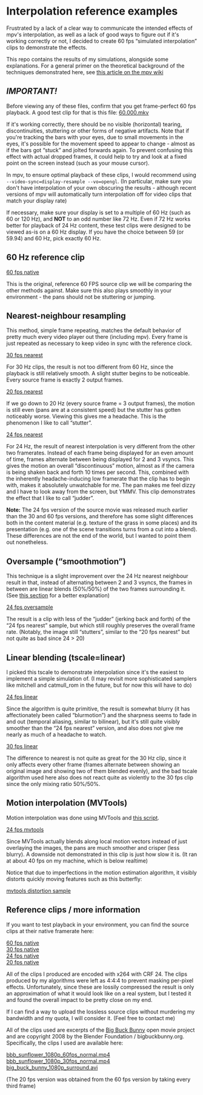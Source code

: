 # Interpolation reference examples

Frustrated by a lack of a clear way to communicate the intended effects of mpv's interpolation, as well as a lack of good ways to figure out if it's working correctly or not, I decided to create 60 fps “simulated interpolation” clips to demonstrate the effects.

This repo contains the results of my simulations, alongside some explanations. For a general primer on the theoretical background of the techniques demonstrated here, see [this article on the mpv wiki](https://github.com/mpv-player/mpv/wiki/Interpolation)

## ***IMPORTANT!***

Before viewing any of these files, confirm that you get frame-perfect 60 fps playback. A good test clip for that is this file: [60.000.mkv](https://github.com/haasn/interpolation-samples/raw/master/60.000.mkv)

If it's working correctly, there should be no visible (horizontal) tearing, discontinuities, stuttering or other forms of negative artifacts. Note that if you're tracking the bars with your eyes, due to small movements in the eyes, it's possible for the movement speed to appear to change - almost as if the bars got “stuck” and jolted forwards again. To prevent confusing this effect with actual dropped frames, it could help to try and look at a fixed point on the screen instead (such as your mouse cursor).

In mpv, to ensure optimal playback of these clips, I would recommend using `--video-sync=display-resample --vo=opengl`. (In particular, make sure you don't have interpolation of your own obscuring the results - although recent versions of mpv will automatically turn interpolation off for video clips that match your display rate)

If necessary, make sure your display is set to a multiple of 60 Hz (such as 60 or 120 Hz), and **NOT** to an odd number like 72 Hz. Even if 72 Hz works better for playback of 24 Hz content, these test clips were designed to be viewed as-is on a 60 Hz display. If you have the choice between 59 (or 59.94) and 60 Hz, pick exactly 60 Hz.

## 60 Hz reference clip

[60 fps native](https://github.com/haasn/interpolation-samples/blob/master/60fps/native.mkv?raw=true)

This is the original, reference 60 FPS source clip we will be comparing the other methods against. Make sure this also plays smoothly in your environment - the pans should not be stuttering or jumping.

## Nearest-neighbour resampling

This method, simple frame repeating, matches the default behavior of pretty much every video player out there (including mpv). Every frame is just repeated as necessary to keep video in sync with the reference clock.

[30 fps nearest](https://github.com/haasn/interpolation-samples/blob/master/30fps/nearest.mkv?raw=true)

For 30 Hz clips, the result is not too different from 60 Hz, since the playback is still relatively smooth. A slight stutter begins to be noticeable. Every source frame is exactly 2 output frames.

[20 fps nearest](https://github.com/haasn/interpolation-samples/blob/master/20fps/nearest.mkv?raw=true)

If we go down to 20 Hz (every source frame = 3 output frames), the motion is still even (pans are at a consistent speed) but the stutter has gotten noticeably worse. Viewing this gives me a headache. This is the phenomenon I like to call “stutter”.

[24 fps nearest](https://github.com/haasn/interpolation-samples/raw/master/24fps/nearest.mkv?raw=true)

For 24 Hz, the result of nearest interpolation is very different from the other two framerates. Instead of each frame being displayed for an even amount of time, frames alternate between being displayed for 2 and 3 vsyncs. This gives the motion an overall “discontinuous” motion, almost as if the camera is being shaken back and forth 10 times per second. This, combined with the inherently headache-inducing low framerate that the clip has to begin with, makes it absolutely unwatchable for me. The pan makes me feel dizzy and I have to look away from the screen, but YMMV. This clip demonstrates the effect that I like to call “judder”.

**Note:** The 24 fps version of the source movie was released much earlier than the 30 and 60 fps versions, and therefore has some slight differences both in the content material (e.g. texture of the grass in some places) and its presentation (e.g. one of the scene transitions turns from a cut into a blend). These differences are not the end of the world, but I wanted to point them out nonetheless.

## Oversample (“smoothmotion”)

This technique is a slight improvement over the 24 Hz nearest neighbour result in that, instead of alternating between 2 and 3 vsyncs, the frames in between are linear blends (50%/50%) of the two frames surrounding it. (See [this section](https://github.com/mpv-player/mpv/wiki/Interpolation#smoothmotion) for a better explanation)

[24 fps oversample](https://github.com/haasn/interpolation-samples/raw/master/24fps/oversample.mkv?raw=true)

The result is a clip with less of the “judder” (jerking back and forth) of the “24 fps nearest” sample, but which still roughly preserves the overall frame rate. (Notably, the image still “stutters”, similar to the “20 fps nearest” but not quite as bad since 24 > 20)

## Linear blending (tscale=linear)

I picked this tscale to demonstrate interpolation since it's the easiest to implement a simple simulation of. (I may revisit more sophisticated samplers like mitchell and catmull_rom in the future, but for now this will have to do)

[24 fps linear](https://github.com/haasn/interpolation-samples/raw/master/24fps/linear.mkv?raw=true)

Since the algorithm is quite primitive, the result is somewhat blurry (it has affectionately been called “blurmotion”) and the sharpness seems to fade in and out (temporal aliasing, similar to bilinear), but it's still quite visibly smoother than the “24 fps nearest” version, and also does not give me nearly as much of a headache to watch.

[30 fps linear](https://github.com/haasn/interpolation-samples/raw/master/30fps/linear.mkv?raw=true)

The difference to nearest is not quite as great for the 30 Hz clip, since it only affects every other frame (frames alternate between showing an original image and showing two of them blended evenly), and the bad tscale algorithm used here also does not react quite as violently to the 30 fps clip since the only mixing ratio 50%/50%.

## Motion interpolation (MVTools)

Motion interpolation was done using MVTools and [this script](https://github.com/haasn/interpolation-samples/blob/master/mvtools.vpy).

[24 fps mvtools](https://github.com/haasn/interpolation-samples/raw/master/24fps/mvtools.mkv?raw=true)

Since MVTools actually blends along local motion vectors instead of just overlaying the images, the pans are much smoother and crisper (less blurry). A downside not demonstrated in this clip is just how slow it is. (It ran at about 40 fps on my machine, which is below realtime)

Notice that due to imperfections in the motion estimation algorithm, it visibly distorts quickly moving features such as this butterfly:

[mvtools distortion sample](https://raw.githubusercontent.com/haasn/interpolation-samples/master/distortion.png)

## Reference clips / more information

If you want to test playback in your environment, you can find the source clips at their native framerate here:

[60 fps native](https://github.com/haasn/interpolation-samples/raw/master/60fps/native.mkv?raw=true)  
[30 fps native](https://github.com/haasn/interpolation-samples/raw/master/30fps/native.mkv?raw=true)  
[24 fps native](https://github.com/haasn/interpolation-samples/raw/master/24fps/native.mkv?raw=true)  
[20 fps native](https://github.com/haasn/interpolation-samples/raw/master/20fps/native.mkv?raw=true)  

All of the clips I produced are encoded with x264 with CRF 24. The clips produced by my algorithms were left as 4:4:4 to prevent masking per-pixel effects. Unfortunately, since these are lossily compressed the result is only an approximation of what it would look like on a real system, but I tested it and found the overall impact to be pretty close on my end.

If I can find a way to upload the lossless source clips without murdering my bandwidth and my quota, I will consider it. (Feel free to contact me)

All of the clips used are excerpts of the [Big Buck Bunny](https://peach.blender.org/) open movie project and are copyright 2008 by the Blender Foundation / bigbuckbunny.org. Specifically, the clips I used are available here:

[bbb_sunflower_1080p_60fps_normal.mp4](http://distribution.bbb3d.renderfarming.net/video/mp4/bbb_sunflower_1080p_60fps_normal.mp4)  
[bbb_sunflower_1080p_30fps_normal.mp4](http://distribution.bbb3d.renderfarming.net/video/mp4/bbb_sunflower_1080p_30fps_normal.mp4)  
[big_buck_bunny_1080p_surround.avi](http://distribution.bbb3d.renderfarming.net/video/mp4/big_buck_bunny_1080p_surround.avi)  

(The 20 fps version was obtained from the 60 fps version by taking every third frame)
